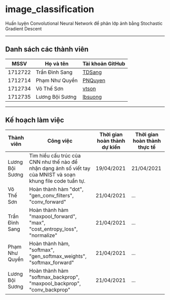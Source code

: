 # image_classification
Huấn luyện Convolutional Neural Network để phân lớp ảnh bằng Stochastic Gradient Descent

---

## Danh sách các thành viên
| MSSV    | Họ và tên       | Tài khoản GitHub                                   |
| ------- | --------------- | -------------------------------------------------- |
| 1712722 | Trần Đình Sang  | [TDSang](https://github.com/sangtran211)   |
| 1712714 | Phạm Như Quyền  | [PNQuyen](https://github.com/Quyen19991108) |
| 1712734 | Võ Thế Sơn      | [vtson](https://github.com/thesonvo)          |
| 1712735 | Lương Bội Sương | [lbsuong](https://github.com/lbsuong)              |

---

## Kế hoạch làm việc
| Thành viên | Công việc | Thời gian hoàn thành dự kiến | Thời gian hoàn thành thực tế |
| --- | --- | --- | --- |
| Lương Bội Sương | Tìm hiểu cấu trúc của CNN như thế nào để nhận dạng ảnh số viết tay của MNIST và soạn khung file code tuần tự. | 19/04/2021 | 21/04/2021 |
| Võ Thế Sơn | Hoàn thành hàm "dot", "gen_conv_filters", "conv_forward" | 21/04/2021 | ... |
| Trần Đình Sang | Hoàn thành hàm "maxpool_forward", "max", "cost_entropy_loss", "normalize" | 21/04/2021 | ... |
| Phạm Như Quyền | Hoàn thành hàm, "softmax", "gen_softmax_weights", "softmax_forward" | 21/04/2021 | ... |
| Lương Bội Sương | Hoàn thành hàm "softmax_backprop", "maxpool_backprop", "conv_backprop" | 21/04/2021 | ... |
